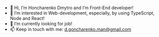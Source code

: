 - 👋 Hi, I’m Honcharenko Dmytro and I’m Front-End developer!
- 👀 I’m interested in Web-development, especially, by using TypeScript, Node and React!
- 🌱 I’m currently looking for job!
- 📫 Keep in touch with me: d.goncharenko.man@gmail.com

<!---
dimahoncharenko/dimahoncharenko is a ✨ special ✨ repository because its `README.md` (this file) appears on your GitHub profile.
You can click the Preview link to take a look at your changes.
--->
